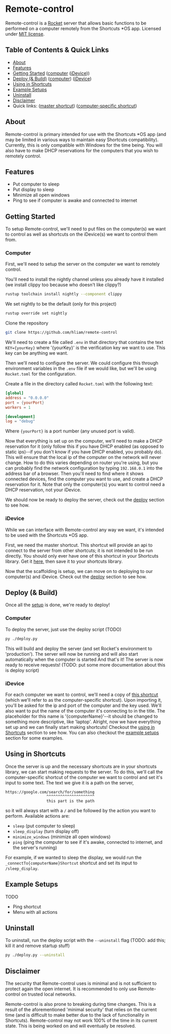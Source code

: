 # Remote-control

Remote-control is a [Rocket](https://rocket.rs) server that allows basic functions to be performed
on a computer remotely from the Shortcuts \*OS app. Licensed under [MIT license](./LICENSE).


## Table of Contents & Quick Links <a name = "table-of-contents"></a>
- [About](#about)
- [Features](#features)
- [Getting Started](#getting-started) ([computer](#getting-started-computer) ([iDevice](#getting-started-idevice)))
- [Deploy (& Build)](#deploy) ([computer](#deploy-computer)) ([iDevice](#deploy-idevice))
- [Using in Shortcuts](#using-in-shortcuts)
- [Example Setups](#example-setups)
- [Uninstall](#uninstall)
- [Disclaimer](#disclaimer)
- Quick links: ([master shortcut](https://www.icloud.com/shortcuts/761eb83ac4e84b479f4e016ea4e702aa))
               ([computer-specific shortcut](https://www.icloud.com/shortcuts/6140e36672464b69a6c5fbea1621b785))


## About <a name = "about"></a>
Remote-control is primary intended for use with the Shortcuts \*OS app (and may be
limited in various ways to maintain easy Shortcuts compatibility). Currently, this is only
compatible with Windows for the time being. You will also have to make DHCP reservations for the
computers that you wish to remotely control.


## Features <a name = "features"></a>
- Put computer to sleep
- Put display to sleep
- Minimize all open windows
- Ping to see if computer is awake and connected to internet


## Getting Started <a name = "getting"></a>
To setup Remote-control, we'll need to put files on the computer(s) we want to control as well as
shortcuts on the iDevice(s) we want to control them from.


### Computer <a name = "getting-started-computer"></a>
First, we'll need to setup the server on the computer we want to remotely control.

You'll need to install the nightly channel unless you already have it installed (we install
clippy too because who doesn't like clippy?)
```bash
rustup toolchain install nightly --component clippy
```

We set nightly to be the default (only for this project)
```bash
rustup override set nightly
```

Clone the repository
```bash
git clone https://github.com/hliam/remote-control
```

We'll need to create a file called `.env` in that directory that contains the text `KEY={yourKey}`
where '{yourKey}' is the verification key we want to use. This key can be anything we want.

Then we'll need to configure the server. We could configure this through environment variables in
the `.env` file if we would like, but we'll be using `Rocket.toml` for the configuration.

Create a file in the directory called `Rocket.toml` with the following text:
```toml
[global]
address = "0.0.0.0"
port = {yourPort}
workers = 1

[development]
log = "debug"
```
Where `{yourPort}` is a port number (any unused port is valid).

Now that everything is set up on the computer, we'll need to make a DHCP reservation for it (only
follow this if you have DHCP enabled (as opposed to static ips)--if you don't know if you have DHCP
enabled, you probably do). This will ensure that the local ip of the computer on the network will
never change. How to do this varies depending on router you're using, but you can probably find the
network configuration by typing `192.168.0.1` into the address bar of a browser. Then you'll need to
find where it shows connected devices, find the computer you want to use, and create a DHCP
reservation for it. Note that only the computer(s) you want to control need a DHCP reservation, not
your iDevice.

We should now be ready to deploy the server, check out the [deploy](#deploy) section to see how.


### iDevice <a name = "getting-started-idevice"></a>
While we can interface with Remote-control any way we want, it's intended to be used with the
Shortcuts \*OS app.

First, we need the master shortcut. This shortcut will provide an api to connect to the server from
other shortcuts; it is not intended to be run directly. You should only ever have one of this
shortcut in your Shortcuts library. Get it
[here](https://www.icloud.com/shortcuts/761eb83ac4e84b479f4e016ea4e702aa), then save it to your
shortcuts library.

Now that the scaffolding is setup, we can move on to deploying to our computer(s) and iDevice.
Check out the [deploy](#deploy) section to see how.


## Deploy (& Build) <a name = "deploy"></a>
Once all the [setup](#getting-started) is done, we're ready to deploy!


### Computer <a name = "deploy-computer"></a>
To deploy the server, just use the deploy script
(TODO)
```bash
py ./deploy.py
```

This will build and deploy the server (and set Rocket's environment to 'production'). The server
will now be running and will also start automatically when the computer is started And that's it!
The server is now ready to receive requests! (TODO: put some more documentation about this is deploy script)


### iDevice <a name = "deploy-idevice"></a>
For each computer we want to control, we'll need a copy of
[this shortcut](https://www.icloud.com/shortcuts/6140e36672464b69a6c5fbea1621b785) (which we'll
refer to as the computer-specific shortcut). Upon importing it, you'll be asked for the ip and port
of the computer and the key used. We'll also want to put the name of the computer it's connecting
to in the title. The placeholder for this name is '{computerName}'--it should be changed to
something more descriptive, like 'laptop'. Alright, now we have everything set up and we can finally
start making shortcuts! Checkout the [using in Shortcuts](#using-in-shortcuts) section to see how.
You can also checkout the [example setups](#example-setups) section for some examples.


## Using in Shortcuts <a name = "using-in-shortcuts"></a>
Once the server is up and the necessary shortcuts are in your shortcuts library, we can start making
requests to the server. To do this, we'll call the computer-specific shortcut of the computer we
want to control and set it's input to some text. The text we give it is a path on the server,
```
https://google.com/search/for/something
                  ^^^^^^^^^^^^^^^^^^^^^
                  this part is the path
```
so it will always start with a `/` and be followed by the action you want to perform. Available
actions are:
- `sleep` (put computer to sleep)
- `sleep_display` (turn display off)
- `minimize_windows` (minimize all open windows)
- `ping` (ping the computer to see if it's awake, connected to internet, and the server's running)

For example, if we wanted to sleep the display, we would run the `_connectTo{computerName}Shortcut`
shortcut and set its input to `/sleep_display`.


## Example Setups <a name = "example-setups"></a>
TODO
- Ping shortcut
- Menu with all actions


## Uninstall
To uninstall, run the deploy script with the `--uninstall` flag (TODO: add this; kill it and remove startup stuff)
```bash
py ./deploy.py --uninstall
```

## Disclaimer <a name = "disclaimer"></a>
The security that Remote-control uses is minimal and is not sufficient to protect again the open
internet. It is recommended to only use Remote-control on trusted local networks.

Remote-control is also prone to breaking during time changes. This is a result of the
aforementioned 'minimal security' that  relies on the current time (and is difficult to make better
due to the lack of functionality in Shortcuts). Remote-control may not work 100% of the time in its
current state. This is being worked on and will eventually be resolved.
